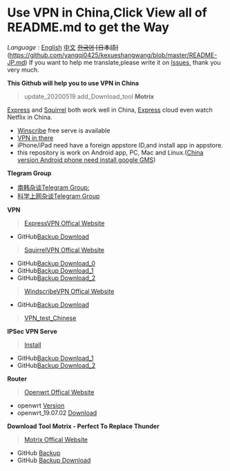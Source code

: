 # Use VPN in China,Click View all of README.md to get the Way  

*Language* : [English](https://github.com/yangqi0425/kexueshangwang/blob/master/README-EN.md)
             [中文](https://github.com/yangqi0425/kexueshangwang/edit/master/README.md) 
             ~~[한국어](https://github.com/yangqi0425/kexueshangwang/blob/master/README-KR.md)
             [日本語]~~(https://github.com/yangqi0425/kexueshangwang/blob/master/README-JP.md)
If you want to help me translate,please write it on [Issues](https://github.com/yangqi0425/kexueshangwang/issues), thank you very much.

**This Github will help you to use VPN in China** 
> update_20200519 add_Download_tool **Motrix**

[Express](https://www.expressvpn.com/) and [Squirrel](https://www.squirrelvpn.com/) both work well in China,   [Express](https://www.expressvpn.com/) cloud even watch Netflix in China. 
- [Winscribe](https://chn.windscribe.com/) free serve is available
- [VPN in there](https://github.com/yangqi0425/kexueshangwang/tree/master/VPN) 
- iPhone/iPad need have a foreign appstore ID,and install app in appstore.
- this repository is work on Android app, PC, Mac and Linux.([China version Android phone need install google GMS](https://github.com/yangqi0425/kexueshangwang/tree/master/%E8%B0%B7%E6%AD%8C%E6%A1%86%E6%9E%B6%E5%AE%89%E8%A3%85))

**Tlegram Group**
- [南韩杂谈Telegram Group:](https://t.me/South_Korea_Chat)  
- [科学上网杂谈Telegram Group](https://t.me/KeXueShangWangBa)  

**VPN**    
> [ExpressVPN Offical Website](https://www.expressvpn.com/)  
  - GitHub[Backup Download](https://github.com/yangqi0425/kexueshangwang/tree/master/VPN/ExpressVPN)

> [SquirrelVPN Offical Website](https://www.squirrelvpn.com/)
  - GitHub[Backup Download_0](https://github.com/yangqi0425/kexueshangwang/tree/master/VPN/SquirrelVPN)
  - GitHub[Backup Download_1](https://github.com/yangqi0425/download)  
  - GitHub[Backup Download_2](https://github.com/squirrelvpn/download/blob/master/README.md)  
  
> [WindscribeVPN Offical Website](https://windscribe.com/)              
  - GitHub[Backup Download](https://github.com/yangqi0425/kexueshangwang/tree/master/VPN/Windscribe)
> [VPN_test_Chinese](https://10beasts.net/)  

**IPSec VPN Serve**
> [Install](https://github.com/yangqi0425/setup-ipsec-vpn/blob/master/README.md)  
  - GitHub[Backup Download_1](https://github.com/yangqi0425/setup-ipsec-vpn)  
  - GitHub[Backup Download_2](https://github.com/hwdsl2/setup-ipsec-vpn)


**Router**    
> [Openwrt Offical Website](https://openwrt.org/)
  - openwrt [Version](https://github.com/yangqi0425/openwrt/releases)  
  - openwrt_19.07.02 [Download](https://github.com/yangqi0425/openwrt/releases/tag/v19.07.2)  

**Download Tool Motrix - Perfect To Replace Thunder**  
> [Motrix Offical Website](https://motrix.app/)  
  - GitHub [Backup](https://github.com/yangqi0425/Motrix)  
  - GitHub [Backup Download](https://github.com/agalwood/Motrix/releases)
